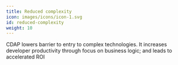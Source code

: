 ```yaml
---
title: Reduced complexity
icon: images/icons/icon-1.svg
id: reduced-complexity
weight: 10
---
```


CDAP lowers barrier to entry to complex technologies. It increases developer productivity through 
focus on business logic; and leads to accelerated ROI
